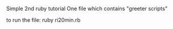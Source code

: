 Simple 2nd ruby tutorial
One file which contains "greeter scripts"

to run the file:    ruby ri20min.rb
